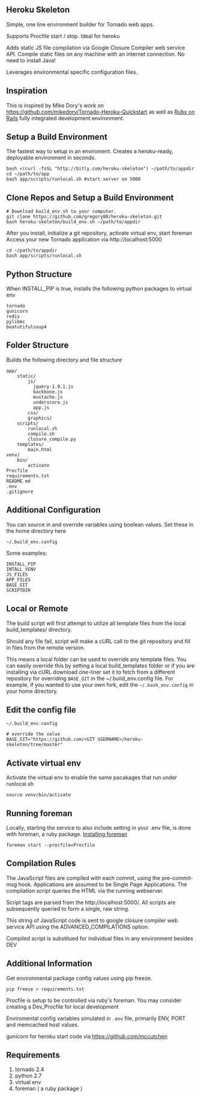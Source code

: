 
Heroku Skeleton
-------------

Simple, one line environment builder for Tornado web apps.

Supports Procfile start / stop. Ideal for heroku

Adds static JS file compilation via Google Closure Compiler
web service API. Compile static files on any machine with an
internet connection. No need to install Java!

Leverages environmental specific configuration files.

Inspiration
------------

This is inspired by Mike Dory's work on
https://github.com/mikedory/Tornado-Heroku-Quickstart as well as 
[Ruby on Rails](http://rubyonrails.org/) fully integrated development
environment.

Setup a Build Environment
-------------

The fastest way to setup in an enviroment. Creates a heroku-ready, 
deployable environment in seconds.

    bash <(curl -fsSL "http://bitly.com/heroku-skeleton") ~/path/to/appdir
    cd ~/path/to/app
    bash app/scripts/runlocal.sh #start server on 5000


Clone Repos and Setup a Build Environment
---------------

    # Download build_env.sh to your computer.
    git clone https://github.com/gregory80/heroku-skeleton.git
    bash heroku-skeleton/build_env.sh ~/path/to/appdir


After you install, initialize a git repository, activate virtual env, start foreman
Access your new Tornado application via http://localhost:5000

    cd ~/path/to/appdir
    bash app/scripts/runlocal.sh

Python Structure
---------

When INSTALL_PIP is true, installs the following python packages to virtual env

    tornado
    gunicorn
    redis
    pylibmc
    beatutifulsoup4


Folder Structure
--------------
Builds the following directory
and file structure

    app/
        static/
            js/
              jquery-1.9.1.js
              backbone.js
              mustache.js
              underscore.js
              app.js
            css/
            graphics/
        scripts/
            runlocal.sh
            compile.sh
            closure_compile.py
        templates/
            main.html
    venv/
        bin/
            activate
    Procfile
    requirements.txt
    README.md
    .env
    .gitignore

Additional Configuration
---------------------

You can source in and override variables
using boolean values. Set these in the home
directory here

    ~/.build_env.config

Some examples:

    INSTALL_PIP
    INTALL_VENV
    JS_FILES    
    APP_FILES
    BASE_GIT
    SCRIPTDIR    

Local or Remote
---------------
The build script will first attempt to utilize all template files from the
local build_templates/ directory.

Should any file fail, script will make a cURL call to the git repository
and fill in files from the remote version.

This means a local folder can 
be used to override any template files. You can easily
override this by setting a local build_templates folder
or if you are installing via cURL download one-liner
set it to fetch from a different repository for 
overriding <code>BASE_GIT</code> in the ~/.build_env.config
file. For example, if you wanted to use your own fork, edit 
the <code>~/.bash_env.config</code> in your home directory.


Edit the config file
-----------------

    ~/.build_env.config

    # override the value
    BASE_GIT="https://github.com/<GIT USERNAME>/heroku-skeleton/tree/master"


Activate virtual env
--------------
Activate the virtual env to enable the 
same pacakages that run under runlocal.sh

    source venv/bin/activate

Running foreman
--------------

Locally, starting the service to also include setting in your 
.env file, is done with foreman, a ruby package. 
[Installing foreman](http://rubygems.org/gems/foreman)

    foreman start --procfile=Procfile 


Compilation Rules
-----------------
The JavaScript files are compiled with each commit, using the pre-commit-msg hook. 
Applications are assumed to be Single Page Applications. The compilation
script queries the HTML via the running webserver.

Script tags are parsed from the http://localhost:5000/. All scripts are 
subsequently queried to form a single, raw string.

This string of JavaScript code is sent to google closure compiler web service API
using the ADVANCED_COMPILATIONS option. 

Compiled script is substitued for individual files in any environment besides DEV



Additional Information
------------------

Get environmental package config values using pip freeze.

    pip freeze > requirements.txt 


Procfile is setup to be controlled via ruby's foreman. 
You may consider creating a Dev_Procfile for local
development

Enviromental config variables simulated in 
<code>.env</code> file, primarily  ENV, PORT and memcached host values.


gunicorn for heroku start code via 
https://github.com/mccutchen



Requirements
--------------

1. tornado 2.4
1. python 2.7
1. virtual env
1. foreman ( a ruby package )




